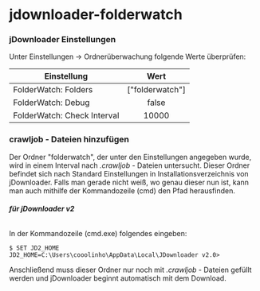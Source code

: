 # jdownloader-folderwatch

### jDownloader Einstellungen
Unter Einstellungen -> Ordnerüberwachung folgende Werte überprüfen:

| Einstellung                   | Wert            |
| ------------------------------|:---------------:|
| FolderWatch: Folders          | ["folderwatch"] |
| FolderWatch: Debug            | false           |
| FolderWatch: Check Interval   | 10000           |

### crawljob - Dateien hinzufügen
Der Ordner "folderwatch", der unter den Einstellungen angegeben wurde, wird in einem Interval nach *.crawljob* - Dateien untersucht. Dieser Ordner befindet sich nach Standard Einstellungen in Installationsverzeichnis von jDownloader. Falls man gerade nicht weiß, wo genau dieser nun ist, kann man auch mithilfe der Kommandozeile (cmd) den Pfad herausfinden.

###### **für jDownloader v2**
In der Kommandozeile (cmd.exe) folgendes eingeben:
```shell
$ SET JD2_HOME
JD2_HOME=C:\Users\cooolinho\AppData\Local\JDownloader v2.0>
```

Anschließend muss dieser Ordner nur noch mit *.crawljob* - Dateien gefüllt werden und jDownloader beginnt automatisch mit dem Download.


